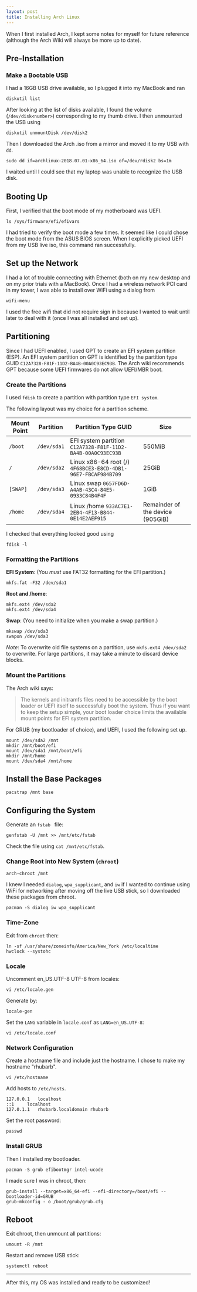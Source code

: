 ```yaml
---
layout: post
title: Installing Arch Linux
---
```


When I first installed Arch, I kept some notes for myself for future reference (although the Arch Wiki will always be more up to date).

## Pre-Installation

### Make a Bootable USB

I had a 16GB USB drive available, so I plugged it into my MacBook and ran

```
diskutil list
```

After looking at the list of disks available, I found the volume (`/dev/disk<number>`) corresponding to my thumb drive. I then unmounted the USB using

```
diskutil unmountDisk /dev/disk2
```

Then I downloaded the Arch .iso from a mirror and moved it to my USB with `dd`.

```
sudo dd if=archlinux-2018.07.01-x86_64.iso of=/dev/rdisk2 bs=1m
```

I waited until I could see that my laptop was unable to recognize the USB disk.

## Booting Up

First, I verified that the boot mode of my motherboard was UEFI.
```
ls /sys/firmware/efi/efivars
```
I had tried to verify the boot mode a few times. It seemed like I could chose the boot mode from the ASUS BIOS screen. When I explicitly picked UEFI from my USB live iso, this command ran successfully.


## Set up the Network

I had a lot of trouble connecting with Ethernet (both on my new desktop and on my prior trials with a MacBook). Once I had a wireless network PCI card in my tower, I was able to install over WiFi using a dialog from

```
wifi-menu
```

I used the free wifi that did not require sign in because I wanted to wait until later to deal with it (once I was all installed and set up).

## Partitioning

Since I had UEFI enabled, I used GPT to create an EFI system partition (ESP). An EFI system partition on GPT is identified by the partition type GUID `C12A7328-F81F-11D2-BA4B-00A0C93EC93B`. The Arch wiki recommends GPT because some UEFI firmwares do not allow UEFI/MBR boot.

### Create the Partitions

I used `fdisk` to create a partition with partition type `EFI system`.

The following layout was my choice for a partition scheme.

| **Mount Point** | **Partition** | **Partition Type GUID** | **Size** |
|-------------|-----------|---------------------|------|
|`/boot`|`/dev/sda1`| EFI system partition `C12A7328-F81F-11D2-BA4B-00A0C93EC93B`| 550MiB |
|`/`    |`/dev/sda2`| Linux x86-64 root (/) `4F68BCE3-E8CD-4DB1-96E7-FBCAF984B709` | 25GiB |
|`[SWAP]`|	`/dev/sda3` |	Linux swap `0657FD6D-A4AB-43C4-84E5-0933C84B4F4F` 		| 1GiB |
|`/home` |	`/dev/sda4` |	Linux /home `933AC7E1-2EB4-4F13-B844-0E14E2AEF915` 	|	Remainder of the device (905GiB) |

I checked that everything looked good using

```
fdisk -l
```

### Formatting the Partitions

**EFI System**: (You *must* use FAT32 formatting for the EFI partition.)
```
mkfs.fat -F32 /dev/sda1
```
**Root and /home**:
```
mkfs.ext4 /dev/sda2
mkfs.ext4 /dev/sda4
```

**Swap**: (You need to initialize when you make a swap partition.)

```
mkswap /dev/sda3
swapon /dev/sda3
```

*Note*: To overwrite old file systems on a partition, use `mkfs.ext4 /dev/sda2` to overwrite. For large partitions, it may take a minute to discard device blocks.

### Mount the Partitions

The Arch wiki says:

> The kernels and initramfs files need to be accessible by the boot loader or UEFI itself to successfully boot the system. Thus if you want to keep the setup simple, your boot loader choice limits the available mount points for EFI system partition.

For GRUB (my bootloader of choice), and UEFI, I used the following set up.

```
mount /dev/sda2 /mnt
mkdir /mnt/boot/efi
mount /dev/sda1 /mnt/boot/efi
mkdir /mnt/home
mount /dev/sda4 /mnt/home
```
## Install the Base Packages

```
pacstrap /mnt base
```

## Configuring the System

Generate an `fstab ` file:

```
genfstab -U /mnt >> /mnt/etc/fstab
```

Check the file using `cat /mnt/etc/fstab`.

### Change Root into New System (`chroot`)

```
arch-chroot /mnt
```
I knew I needed `dialog`, `wpa_supplicant`, and `iw` if I wanted to continue using WiFi for networking after moving off the live USB stick, so I downloaded these packages from chroot.
```
pacman -S dialog iw wpa_supplicant
```

### Time-Zone

Exit from `chroot` then:

```
ln -sf /usr/share/zoneinfo/America/New_York /etc/localtime
hwclock --systohc
```

### Locale

Uncomment en_US.UTF-8 UTF-8 from locales:

```
vi /etc/locale.gen
```

Generate by:

```
locale-gen
```

Set the `LANG` variable in `locale.conf` as `LANG=en_US.UTF-8`:

```
vi /etc/locale.conf
```


### Network Configuration

Create a hostname file and include just the hostname. I chose to make my hostname "rhubarb".

```
vi /etc/hostname
```

Add hosts to `/etc/hosts`.

```
127.0.0.1	localhost
::1		localhost
127.0.1.1	rhubarb.localdomain	rhubarb
```

Set the root password:
```
passwd
```

### Install GRUB

Then I installed my bootloader.

```
pacman -S grub efibootmgr intel-ucode
```

I made sure I was in chroot, then:

```
grub-install --target=x86_64-efi --efi-directory=/boot/efi --bootloader-id=GRUB
grub-mkconfig - o /boot/grub/grub.cfg
```

## Reboot

Exit chroot, then unmount all partitions:

```
umount -R /mnt
```

Restart and remove USB stick:

```
systemctl reboot
```

---
After this, my OS was installed and ready to be customized!

